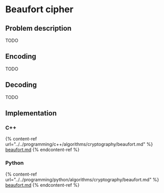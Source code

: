 # Beaufort cipher

## Problem description

TODO

## Encoding

TODO

## Decoding

TODO

## Implementation

### C++

{% content-ref url="../../programming/c++/algorithms/cryptography/beaufort.md" %}
[beaufort.md](../../programming/c++/algorithms/cryptography/beaufort.md)
{% endcontent-ref %}

### Python

{% content-ref url="../../programming/python/algorithms/cryptography/beaufort.md" %}
[beaufort.md](../../programming/python/algorithms/cryptography/beaufort.md)
{% endcontent-ref %}
